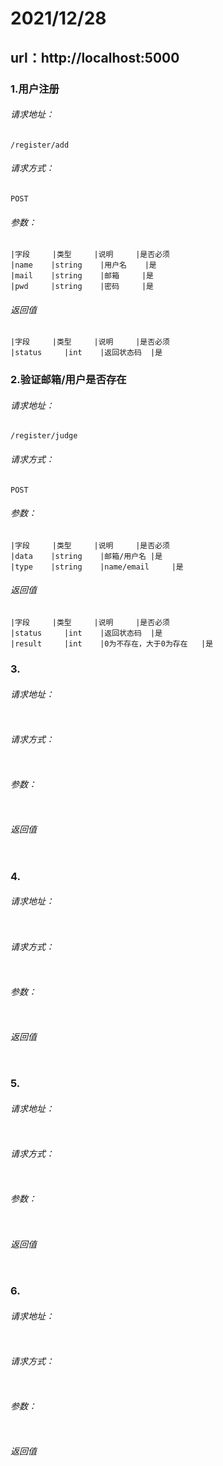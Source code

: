# 2021/12/28

## url：http://localhost:5000

### 1.用户注册

###### 请求地址：

```
/register/add
```

###### 请求方式：

```
POST
```

###### 参数：

```
|字段		|类型		|说明		|是否必须
|name	 |string	|用户名	|是
|mail	 |string	|邮箱		|是
|pwd	 |string	|密码		|是
```

###### 返回值

```
|字段		|类型		|说明		|是否必须
|status		|int	|返回状态码	|是
```

### 2.验证邮箱/用户是否存在

###### 请求地址：

```
/register/judge
```

###### 请求方式：

```
POST
```

###### 参数：

```
|字段		|类型		|说明		|是否必须
|data	 |string	|邮箱/用户名	|是
|type	 |string	|name/email		|是
```

###### 返回值

```
|字段		|类型		|说明		|是否必须
|status		|int	|返回状态码	|是
|result		|int	|0为不存在，大于0为存在	|是
```

### 3.

###### 请求地址：

```

```

###### 请求方式：

```

```

###### 参数：

```

```

###### 返回值

```

```

### 4.

###### 请求地址：

```

```

###### 请求方式：

```

```

###### 参数：

```

```

###### 返回值

```

```

### 5.

###### 请求地址：

```

```

###### 请求方式：

```

```

###### 参数：

```

```

###### 返回值

```

```

### 6.

###### 请求地址：

```

```

###### 请求方式：

```

```

###### 参数：

```

```

###### 返回值

```

```

